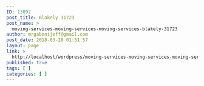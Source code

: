```yaml
---
ID: 13892
post_title: Blakely 31723
post_name: >
  moving-services-moving-services-moving-services-blakely-31723
author: mrgabonijeff@gmail.com
post_date: 2018-03-28 01:51:57
layout: page
link: >
  http://localhost/wordpress/moving-services-moving-services-moving-services-blakely-31723/
published: true
tags: [ ]
categories: [ ]
---
```

